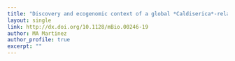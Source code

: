 ```yaml
---
title: "Discovery and ecogenomic context of a global *Caldiserica*-related phylum active in thawing permafrost, *Candidatus* Cryosericota phylum nov., *Ca.* Cryosericia class nov., *Ca.* Cryosericales ord. nov., *Ca.* Cryosericaceae fam. nov., comprising the four species *Cryosericum septentrionale* gen. nov. sp. nov., *Ca.* C. hinesii sp. nov., *Ca.* C. odellii sp. nov., *Ca.* C. terrychapinii sp. nov"
layout: single
link: http://dx.doi.org/10.1128/mBio.00246-19
author: MA Martinez
author_profile: true
excerpt: ""
---
```


###
